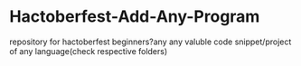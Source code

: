# Hactoberfest-Add-Any-Program
repository for hactoberfest beginners?any any valuble code snippet/project of any language(check respective folders)
